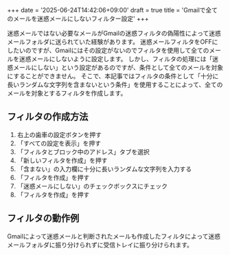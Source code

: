 +++
date = '2025-06-24T14:42:06+09:00'
draft = true
title = 'Gmailで全てのメールを迷惑メールにしないフィルター設定'
+++

迷惑メールではない必要なメールがGmailの迷惑フィルタの偽陽性によって迷惑メールフォルダに送られていた経験があります。
迷惑メールフィルタをOFFにしたいのですが、Gmailにはその設定がないのでフィルタを使用して全てのメールを迷惑メールにしないように設定します。
しかし、フィルタの処理には「迷惑メールにしない」という設定があるのですが、条件として全てのメールを対象にすることができません。
そこで、本記事ではフィルタの条件として「十分に長いランダムな文字列を含まないという条件」を使用することによって、全てのメールを対象とするフィルタを作成します。

## フィルタの作成方法
1. 右上の歯車の設定ボタンを押す
2. 「すべての設定を表示」を押す
3. 「フィルタとブロック中のアドレス」タブを選択
4. 「新しいフィルタを作成」を押す
5. 「含まない」の入力欄に十分に長いランダムな文字列を入力する
6. 「フィルタを作成」を押す
7. 「迷惑メールにしない」のチェックボックスにチェック
8. 「フィルタを作成」を押す

## フィルタの動作例
Gmailによって迷惑メールと判断されたメールも作成したフィルタによって迷惑メールフォルダに振り分けられずに受信トレイに振り分けられます。
